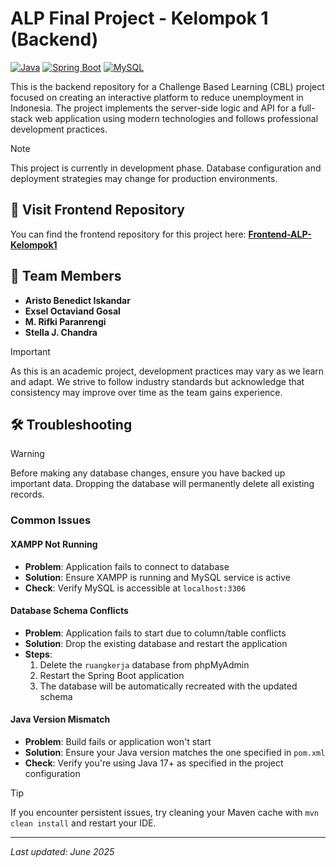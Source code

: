 # ALP Final Project - Kelompok 1 (Backend)

[![Java](https://img.shields.io/badge/Java-17+-orange?style=flat&logo=openjdk)](https://openjdk.org/)
[![Spring Boot](https://img.shields.io/badge/Spring%20Boot-3.0+-green?style=flat&logo=springboot)](https://spring.io/projects/spring-boot)
[![MySQL](https://img.shields.io/badge/MySQL-8.0+-4479A1?style=flat&logo=mysql&logoColor=white)](https://www.mysql.com/)

This is the backend repository for a Challenge Based Learning (CBL) project focused on creating an interactive platform to reduce unemployment in Indonesia. The project implements the server-side logic and API for a full-stack web application using modern technologies and follows professional development practices.

> [!NOTE]
> This project is currently in development phase. Database configuration and deployment strategies may change for production environments.

## 🔗 Visit Frontend Repository 
You can find the frontend repository for this project here: 
[**Frontend-ALP-Kelompok1**](https://github.com/Idkwhat77/Frontend-ALP-Kelompok1)

## 👥 Team Members
- **Aristo Benedict Iskandar**
- **Exsel Octaviand Gosal**
- **M. Rifki Paranrengi**
- **Stella J. Chandra**


> [!IMPORTANT]
> As this is an academic project, development practices may vary as we learn and adapt. We strive to follow industry standards but acknowledge that consistency may improve over time as the team gains experience.

## 🛠️ Troubleshooting

> [!WARNING]
> Before making any database changes, ensure you have backed up important data. Dropping the database will permanently delete all existing records.

### Common Issues

#### XAMPP Not Running
- **Problem**: Application fails to connect to database
- **Solution**: Ensure XAMPP is running and MySQL service is active
- **Check**: Verify MySQL is accessible at `localhost:3306`

#### Database Schema Conflicts
- **Problem**: Application fails to start due to column/table conflicts
- **Solution**: Drop the existing database and restart the application
- **Steps**: 
  1. Delete the `ruangkerja` database from phpMyAdmin
  2. Restart the Spring Boot application
  3. The database will be automatically recreated with the updated schema

#### Java Version Mismatch
- **Problem**: Build fails or application won't start
- **Solution**: Ensure your Java version matches the one specified in `pom.xml`
- **Check**: Verify you're using Java 17+ as specified in the project configuration

> [!TIP]
> If you encounter persistent issues, try cleaning your Maven cache with `mvn clean install` and restart your IDE.

---
*Last updated: June 2025*
